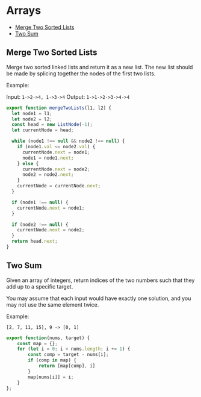 # Arrays

- [Merge Two Sorted Lists](#merge-two-sorted-lists)
- [Two Sum](#two-sum)

## Merge Two Sorted Lists

Merge two sorted linked lists and return it as a new list. The new list should be made by splicing together the nodes of the first two lists.

Example:

Input: `1->2->4, 1->3->4`
Output: `1->1->2->3->4->4`

```javascript
export function mergeTwoLists(l1, l2) {
  let node1 = l1;
  let node2 = l2;
  const head = new ListNode(-1);
  let currentNode = head;

  while (node1 !== null && node2 !== null) {
    if (node1.val <= node2.val) {
      currentNode.next = node1;
      node1 = node1.next;
    } else {
      currentNode.next = node2;
      node2 = node2.next;
    }
    currentNode = currentNode.next;
  }

  if (node1 !== null) {
    currentNode.next = node1;
  }

  if (node2 !== null) {
    currentNode.next = node2;
  }
  return head.next;
}
```

## Two Sum

Given an array of integers, return indices of the two numbers such that they add up to a specific target.

You may assume that each input would have exactly one solution, and you may not use the same element twice.

Example:

`[2, 7, 11, 15], 9 -> [0, 1]`

```javascript
export function(nums, target) {
    const map = {};
    for (let i = 0; i < nums.length; i += 1) {
        const comp = target - nums[i];
        if (comp in map) {
            return [map[comp], i]
        }
        map[nums[i]] = i;
    }
};
```
